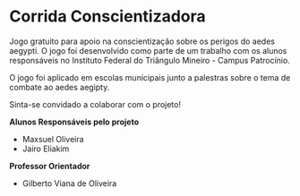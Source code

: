 # Corrida Conscientizadora
Jogo gratuito para apoio na conscientização sobre os perigos do aedes aegypti. O jogo foi desenvolvido como parte de um trabalho com os alunos responsáveis no Instituto Federal do Triângulo Mineiro - Campus Patrocínio.

O jogo foi aplicado em escolas municipais junto a palestras sobre o tema de combate ao aedes aegipty.

Sinta-se convidado a colaborar com o projeto!

**Alunos Responsáveis pelo projeto**
- Maxsuel Oliveira
- Jairo Eliakim


**Professor Orientador**
- Gilberto Viana de Oliveira

<!--<img width="200" alt="logo-inst" src="./LOGO.png"> -->
